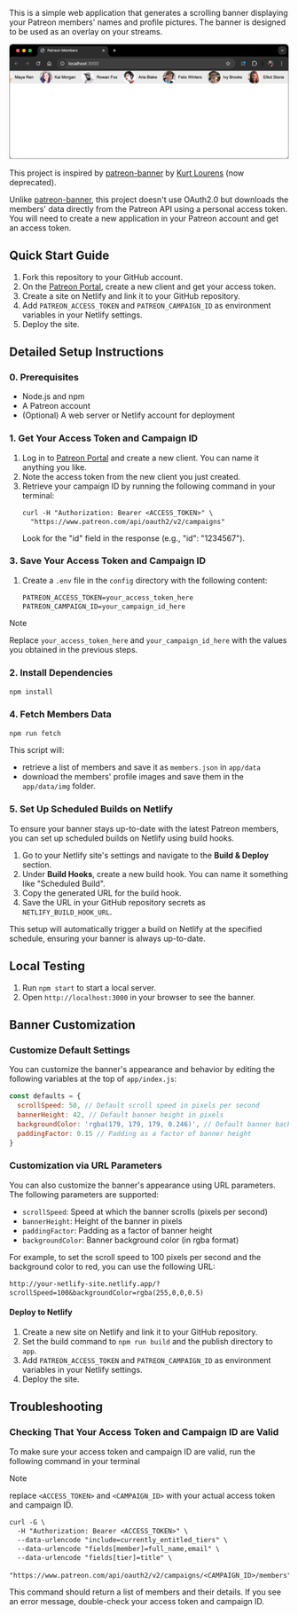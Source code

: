This is a simple web application that generates a scrolling banner displaying your Patreon members' names and profile pictures. The banner is designed to be used as an overlay on your streams.

![Patreon Banner](banner-screenshot.png)

This project is inspired by [patreon-banner](https://github.com/AssistantApps/Patreon-Banner)  by [Kurt Lourens](https://github.com/Khaoz-Topsy) (now deprecated).

Unlike [patreon-banner](https://github.com/AssistantApps/Patreon-Banner), this project doesn't use OAuth2.0 but downloads the members' data directly from the Patreon API using a personal access token. You will need to create a new application in your Patreon account and get an access token. 

## Quick Start Guide

1. Fork this repository to your GitHub account.
1. On the [Patreon Portal](https://www.patreon.com/portal/registration/register-clients), create a new client and get your access token.
1. Create a site on Netlify and link it to your GitHub repository.
1. Add `PATREON_ACCESS_TOKEN` and `PATREON_CAMPAIGN_ID` as environment variables in your Netlify settings.
1. Deploy the site.

## Detailed Setup Instructions

### 0. Prerequisites
- Node.js and npm
- A Patreon account
- (Optional) A web server or Netlify account for deployment

### 1. Get Your Access Token and Campaign ID

1. Log in to [Patreon Portal](https://www.patreon.com/portal/registration/register-clients) and create a new client. You can name it anything you like.
2. Note the access token from the new client you just created.
3. Retrieve your campaign ID by running the following command in your terminal:
   ```
   curl -H "Authorization: Bearer <ACCESS_TOKEN>" \
     "https://www.patreon.com/api/oauth2/v2/campaigns"
   ```
   Look for the "id" field in the response (e.g., "id": "1234567").

### 3. Save Your Access Token and Campaign ID

1. Create a `.env` file in the `config` directory with the following content:
   ```
   PATREON_ACCESS_TOKEN=your_access_token_here
   PATREON_CAMPAIGN_ID=your_campaign_id_here
   ```
> [!NOTE]
> Replace `your_access_token_here` and `your_campaign_id_here` with the values you obtained in the previous steps.

### 2. Install Dependencies

```
npm install
```   

### 4. Fetch Members Data

```
npm run fetch
```

This script will:
- retrieve a list of members and save it as `members.json` in `app/data`
- download the members' profile images and save them in the `app/data/img` folder.

### 5. Set Up Scheduled Builds on Netlify

To ensure your banner stays up-to-date with the latest Patreon members, you can set up scheduled builds on Netlify using build hooks.

1. Go to your Netlify site's settings and navigate to the **Build & Deploy** section.
2. Under **Build Hooks**, create a new build hook. You can name it something like "Scheduled Build".
3. Copy the generated URL for the build hook.
4. Save the URL in your GitHub repository secrets as `NETLIFY_BUILD_HOOK_URL`.

This setup will automatically trigger a build on Netlify at the specified schedule, ensuring your banner is always up-to-date.

## Local Testing

1. Run `npm start` to start a local server. 
2. Open `http://localhost:3000` in your browser to see the banner.

## Banner Customization

### Customize Default Settings

You can customize the banner's appearance and behavior by editing the following variables at the top of `app/index.js`:

```javascript
const defaults = {
  scrollSpeed: 50, // Default scroll speed in pixels per second
  bannerHeight: 42, // Default banner height in pixels
  backgroundColor: 'rgba(179, 179, 179, 0.246)', // Default banner background color
  paddingFactor: 0.15 // Padding as a factor of banner height
}
```

### Customization via URL Parameters

You can also customize the banner's appearance using URL parameters. The following parameters are supported:

- `scrollSpeed`: Speed at which the banner scrolls (pixels per second)
- `bannerHeight`: Height of the banner in pixels
- `paddingFactor`: Padding as a factor of banner height
- `backgroundColor`: Banner background color (in rgba format)

For example, to set the scroll speed to 100 pixels per second and the background color to red, you can use the following URL:

```
http://your-netlify-site.netlify.app/?scrollSpeed=100&backgroundColor=rgba(255,0,0,0.5)
```

#### Deploy to Netlify

1. Create a new site on Netlify and link it to your GitHub repository.
2. Set the build command to `npm run build` and the publish directory to `app`.
3. Add `PATREON_ACCESS_TOKEN` and `PATREON_CAMPAIGN_ID` as environment variables in your Netlify settings.
4. Deploy the site.

## Troubleshooting

### Checking That Your Access Token and Campaign ID are Valid

To make sure your access token and campaign ID are valid, run the following command in your terminal

> [!NOTE]
>  replace `<ACCESS_TOKEN>` and `<CAMPAIGN_ID>` with your actual access token and campaign ID.

```
curl -G \
  -H "Authorization: Bearer <ACCESS_TOKEN>" \
  --data-urlencode "include=currently_entitled_tiers" \
  --data-urlencode "fields[member]=full_name,email" \
  --data-urlencode "fields[tier]=title" \
  "https://www.patreon.com/api/oauth2/v2/campaigns/<CAMPAIGN_ID>/members"
```

This command should return a list of members and their details. If you see an error message, double-check your access token and campaign ID.